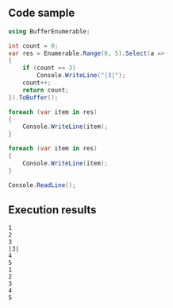 ## Code sample
```csharp
using BufferEnumerable;

int count = 0;
var res = Enumerable.Range(0, 5).Select(a =>
{
    if (count == 3)
        Console.WriteLine("|3|");
    count++;
    return count;
}).ToBuffer();

foreach (var item in res)
{
    Console.WriteLine(item);
}

foreach (var item in res)
{
    Console.WriteLine(item);
}

Console.ReadLine();
```

## Execution results
```     
1
2
3
|3|
4
5
1
2
3
4
5
```

